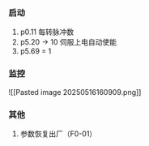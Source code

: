 ### 启动
1. p0.11 每转脉冲数
2. p5.20 -> 10  伺服上电自动使能
3. p5.69 = 1

### 监控
![[Pasted image 20250516160909.png]]


### 其他
1. 参数恢复出厂（F0-01）
